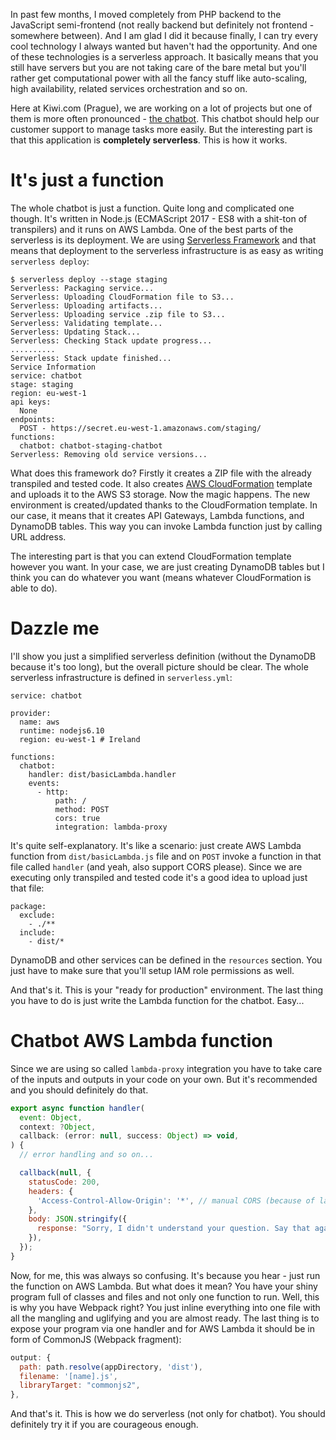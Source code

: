 In past few months, I moved completely from PHP backend to the JavaScript semi-frontend (not really backend but definitely not frontend - somewhere between). And I am glad I did it because finally, I can try every cool technology I always wanted but haven't had the opportunity. And one of these technologies is a serverless approach. It basically means that you still have servers but you are not taking care of the bare metal but you'll rather get computational power with all the fancy stuff like auto-scaling, high availability, related services orchestration and so on.

Here at Kiwi.com (Prague), we are working on a lot of projects but one of them is more often pronounced - [the chatbot](http://www.czechcrunch.cz/2017/05/brnenske-kiwi-com-otevira-v-praze-novou-pobocku-se-zamerenim-na-umelou-inteligenci/). This chatbot should help our customer support to manage tasks more easily. But the interesting part is that this application is **completely serverless**. This is how it works.

It's just a function
=====
The whole chatbot is just a function. Quite long and complicated one though. It's written in Node.js (ECMAScript 2017 - ES8 with a shit-ton of transpilers) and it runs on AWS Lambda. One of the best parts of the serverless is its deployment. We are using [Serverless Framework](https://serverless.com/) and that means that deployment to the serverless infrastructure is as easy as writing `serverless deploy`:

```
$ serverless deploy --stage staging
Serverless: Packaging service...
Serverless: Uploading CloudFormation file to S3...
Serverless: Uploading artifacts...
Serverless: Uploading service .zip file to S3...
Serverless: Validating template...
Serverless: Updating Stack...
Serverless: Checking Stack update progress...
..........
Serverless: Stack update finished...
Service Information
service: chatbot
stage: staging
region: eu-west-1
api keys:
  None
endpoints:
  POST - https://secret.eu-west-1.amazonaws.com/staging/
functions:
  chatbot: chatbot-staging-chatbot
Serverless: Removing old service versions...
```

What does this framework do? Firstly it creates a ZIP file with the already transpiled and tested code. It also creates [AWS CloudFormation](https://aws.amazon.com/cloudformation/) template and uploads it to the AWS S3 storage. Now the magic happens. The new environment is created/updated thanks to the CloudFormation template. In our case, it means that it creates API Gateways, Lambda functions, and DynamoDB tables. This way you can invoke Lambda function just by calling URL address.

The interesting part is that you can extend CloudFormation template however you want. In your case, we are just creating DynamoDB tables but I think you can do whatever you want (means whatever CloudFormation is able to do).

Dazzle me
=====
I'll show you just a simplified serverless definition (without the DynamoDB because it's too long), but the overall picture should be clear. The whole serverless infrastructure is defined in `serverless.yml`:

```neon
service: chatbot

provider:
  name: aws
  runtime: nodejs6.10
  region: eu-west-1 # Ireland

functions:
  chatbot:
    handler: dist/basicLambda.handler
    events:
      - http:
          path: /
          method: POST
          cors: true
          integration: lambda-proxy
```

It's quite self-explanatory. It's like a scenario: just create AWS Lambda function from `dist/basicLambda.js` file and on `POST` invoke a function in that file called `handler` (and yeah, also support CORS please). Since we are executing only transpiled and tested code it's a good idea to upload just that file:

```neon
package:
  exclude:
    - ./**
  include:
    - dist/*
```

DynamoDB and other services can be defined in the `resources` section. You just have to make sure that you'll setup IAM role permissions as well.

And that's it. This is your "ready for production" environment. The last thing you have to do is just write the Lambda function for the chatbot. Easy...

Chatbot AWS Lambda function
=====
Since we are using so called `lambda-proxy` integration you have to take care of the inputs and outputs in your code on your own. But it's recommended and you should definitely do that.

```javascript
export async function handler(
  event: Object,
  context: ?Object,
  callback: (error: null, success: Object) => void,
) {
  // error handling and so on...

  callback(null, {
    statusCode: 200,
    headers: {
      'Access-Control-Allow-Origin': '*', // manual CORS (because of lambda-proxy)
    },
    body: JSON.stringify({
      response: "Sorry, I didn't understand your question. Say that again?",
    }),
  });
}
```

Now, for me, this was always so confusing. It's because you hear - just run the function on AWS Lambda. But what does it mean? You have your shiny program full of classes and files and not only one function to run. Well, this is why you have Webpack right? You just inline everything into one file with all the mangling and uglifying and you are almost ready. The last thing is to expose your program via one handler and for AWS Lambda it should be in form of CommonJS (Webpack fragment):

```javascript
output: {
  path: path.resolve(appDirectory, 'dist'),
  filename: '[name].js',
  libraryTarget: "commonjs2",
},
```

And that's it. This is how we do serverless (not only for chatbot). You should definitely try it if you are courageous enough.